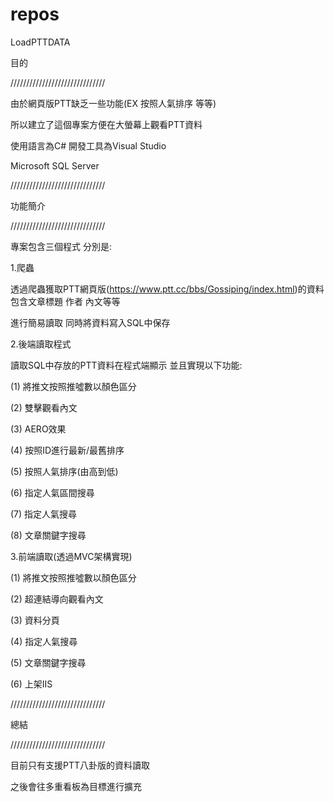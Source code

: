 # repos
LoadPTTDATA

目的

//////////////////////////////

由於網頁版PTT缺乏一些功能(EX 按照人氣排序 等等)

所以建立了這個專案方便在大螢幕上觀看PTT資料

使用語言為C# 開發工具為Visual Studio

Microsoft SQL Server

//////////////////////////////


功能簡介

//////////////////////////////

專案包含三個程式 分別是:

1.爬蟲

透過爬蟲獲取PTT網頁版(https://www.ptt.cc/bbs/Gossiping/index.html)的資料 包含文章標題 作者 內文等等 

進行簡易讀取 同時將資料寫入SQL中保存


2.後端讀取程式

讀取SQL中存放的PTT資料在程式端顯示 並且實現以下功能:

(1) 將推文按照推噓數以顏色區分

(2) 雙擊觀看內文

(3) AERO效果

(4) 按照ID進行最新/最舊排序

(5) 按照人氣排序(由高到低)

(6) 指定人氣區間搜尋

(7) 指定人氣搜尋

(8) 文章關鍵字搜尋


3.前端讀取(透過MVC架構實現)

(1) 將推文按照推噓數以顏色區分

(2) 超連結導向觀看內文

(3) 資料分頁

(4) 指定人氣搜尋

(5) 文章關鍵字搜尋

(6) 上架IIS


//////////////////////////////

總結

//////////////////////////////

目前只有支援PTT八卦版的資料讀取

之後會往多重看板為目標進行擴充




